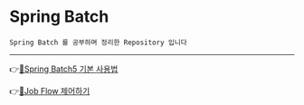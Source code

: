 # Spring Batch 

`Spring Batch 를 공부하며 정리한 Repository 입니다`

****

👉[🎯Spring Batch5 기본 사용법](https://comumu.tistory.com/110?category=1180103)

👉[🎯Job Flow 제어하기](https://comumu.tistory.com/111?category=1180103)



